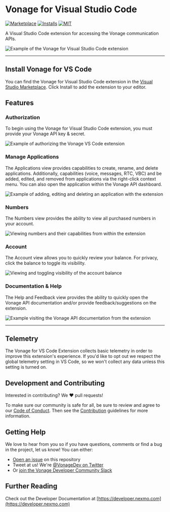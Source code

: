 # Vonage for Visual Studio Code

[![Marketplace](https://vsmarketplacebadge.apphb.com/version/Vonage.vscode.svg?color=blue&style=?style=for-the-badge&logo=visual-studio-code)](https://marketplace.visualstudio.com/items?itemName=Vonage.vscode) [![Installs](https://vsmarketplacebadge.apphb.com/installs-short/Vonage.vscode.svg?color=blue&style=flat-square)](https://marketplace.visualstudio.com/items?itemName=Vonage.vscode) [![MIT](https://img.shields.io/badge/license-MIT-orange.svg?color=orange&style=flat-square)](https://opensource.org/licenses/MIT)

A Visual Studio Code extension for accessing the Vonage communication APIs.

![Example of the Vonage for Visual Studio Code extension](https://user-images.githubusercontent.com/1228996/110222188-13f5c480-7e96-11eb-95eb-452c72512e7d.png)

---

## Install Vonage for VS Code

You can find the Vonage for Visual Studio Code extension in the
[Visual Studio Marketplace](https://marketplace.visualstudio.com/items?itemName=Vonage.vscode).
Click Install to add the extension to your editor.

## Features

### Authorization

To begin using the Vonage for Visual Studio Code extension, you must provide your Vonage API
key & secret.

![Example of authorizing the Vonage VS Code extension](https://user-images.githubusercontent.com/1228996/110222790-794bb480-7e9a-11eb-864c-a9ec482e6672.gif)


### Manage Applications

The Applications view provides capabilities to create, rename, and delete applications.
Additionally, capabilities (voice, messages, RTC, VBC) and be added, edited, and removed
from applications via the right-click context menu. You can also open the application
within the Vonage API dashboard.

![Example of adding, editing and deleting an application with the extension](https://user-images.githubusercontent.com/1228996/110222548-af883480-7e98-11eb-9d3b-04ae9d3fda5e.gif)

### Numbers

The Numbers view provides the ability to view all purchased numbers in your account.

![Viewing numbers and their capabilities from within the extension](https://user-images.githubusercontent.com/1228996/110222715-e4e15200-7e99-11eb-8ee3-172f30dc524c.gif)

### Account

The Account view allows you to quickly review your balance. For privacy, click the
balance to toggle its visibility.

![Viewing and toggling visibility of the account balance](https://user-images.githubusercontent.com/1228996/110227356-4a930580-7ebd-11eb-80b7-b80047a22b43.gif)

### Documentation & Help

The Help and Feedback view provides the ability to quickly open the Vonage API documentation and/or provide feedback/suggestions on the extension.

![Example visiting the Vonage API documentation from the extension](https://user-images.githubusercontent.com/1228996/110222663-74d2cc00-7e99-11eb-90fa-db8c5dc40d68.gif)

---

## Telemetry

The Vonage for VS Code Extension collects basic telemetry in order to improve this
extension's experience. If you'd like to opt out we respect the global telemetry
setting in VS Code, so we won't collect any data unless this setting is turned on.

## Development and Contributing

Interested in contributing? We ❤️ pull requests! 

To make sure our community is safe for all, be sure to review and agree to our 
[Code of Conduct](./CODE_OF_CONDUCT.md). Then see the
[Contribution](./CONTRIBUTING.md) guidelines for more information.

## Getting Help

We love to hear from you so if you have questions, comments or find a bug in the
project, let us know! You can either:

- [Open an issue](https://github.com/Vonage/vscode/issues/new) on this repository
- Tweet at us! We're [@VonageDev on Twitter](https://twitter.com/VonageDev)
- Or [join the Vonage Developer Community Slack](https://developer.nexmo.com/community/slack)

## Further Reading

Check out the Developer Documentation at [https://developer.nexmo.com](https://developer.nexmo.com)
